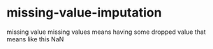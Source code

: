 # missing-value-imputation
missing value 
missing values means having some dropped value that means like this NaN
